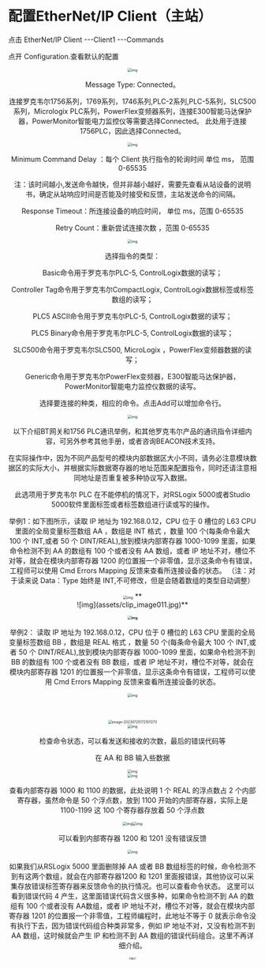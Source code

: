 # 配置EtherNet/IP Client（主站）

点击 EtherNet/IP Client ---Client1 ---Commands

点开 Configuration.查看默认的配置

<div align=center><img src="assets/clip_image002-1690276542369-1.jpg" alt="img" style="zoom:50%;" />

Message Type: Connected。

连接罗克韦尔1756系列，1769系列，1746系列,PLC-2系列,PLC-5系列，SLC500系列，Micrologix PLC系列，PowerFlex变频器系列，连接E300智能马达保护器，PowerMonitor智能电力监控仪等需要选择Connected。 此处用于连接1756PLC，因此选择Connected。

<div align=center><img src="assets/clip_image004-1690276542371-2.jpg" alt="img" style="zoom:50%;" />

Minimum Command Delay ：每个 Client 执行指令的轮询时间 单位 ms， 范围 0-65535

注：该时间越小,发送命令越快，但并非越小越好，需要先查看从站设备的说明书，确定从站响应时间是否能及时接受和反馈，主站发送命令的间隔。 

Response Timeout：所连接设备的响应时间， 单位 ms，范围 0-65535 

Retry Count：重新尝试连接次数 ，范围 0-65535                    

<div align=center><img src="assets/clip_image006.jpg" alt="img" style="zoom:50%;" />

选择指令的类型：

Basic命令用于罗克韦尔PLC-5, ControlLogix数据的读写；

Controller Tag命令用于罗克韦尔CompactLogix, ControlLogix数据标签或标签数组的读写；

PLC5 ASCII命令用于罗克韦尔PLC-5, ControlLogix数据的读写；

PLC5 Binary命令用于罗克韦尔PLC-5, ControlLogix数据的读写；

SLC500命令用于罗克韦尔SLC500, MicroLogix ，PowerFlex变频器数据的读写；

Generic命令用于罗克韦尔PowerFlex变频器，E300智能马达保护器，PowerMonitor智能电力监控仪数据的读写。

选择要连接的种类，相应的命令。点击Add可以增加命令行。 

<div align=center><img src="assets/clip_image008-1690276542371-3.jpg" alt="img" style="zoom:50%;" />

以下介绍BT网关和1756 PLC通讯举例，和其他罗克韦尔产品的通讯指令详细内容，可另外参考其他手册，或者咨询BEACON技术支持。 

在实际操作中，因为不同产品型号的模块内部数据区大小不同，请务必注意模块数据区的实际大小，并根据实际数据寄存器的地址范围来配置指令，同时还请注意相同地址是否重复被多种协议写入数据。

此选项用于罗克韦尔 PLC 在不能停机的情况下，对RSLogix 5000或者Studio 5000软件里面标签或者标签数组进行读或写的操作。 

举例1：如下图所示，读取 IP 地址为 192.168.0.12，CPU 位于 0 槽位的 L63 CPU 里面的全局变量标签数组 AA ，数组是 INT 格式 ，数量 100 个(每条命令最大 100 个 INT,或者 50 个 DINT/REAL),放到模块内部寄存器 1000-1099 里面，如果命令检测不到 AA 的数组有 100 个或者没有 AA 数组，或者 IP 地址不对，槽位不对等，就会在模块内部寄存器 1200 的位置报一个非零值，显示这条命令有错误，工程师可以使用 Cmd Errors Mapping 反馈来查看所连接设备的状态。 （注：对于读来说 Data：Type 始终是 INT,不可修改，但是会随着数组的类型自动调整） 

<div align=center><img src="assets/clip_image010-1690276542372-4.jpg" alt="img" style="zoom:50%;" />
**<div align=center>![img](assets/clip_image011.jpg)**

**<div align=center><img src="assets/clip_image013.jpg" alt="img" style="zoom:50%;" />**

举例2： 读取 IP 地址为 192.168.0.12，CPU 位于 0 槽位的 L63 CPU 里面的全局变量标签数组 BB ，数组是 REAL 格式 ，数量 50 个(每条命令最大 100 个 INT,或者 50 个 DINT/REAL),放到模块内部寄存器 1000-1099 里面，如果命令检测不到 BB 的数组有 100 个或者没有 BB 数组，或者 IP 地址不对，槽位不对等，就会在模块内部寄存器 1201 的位置报一个非零值，显示这条命令有错误，工程师可以使用 Cmd Errors Mapping 反馈来查看所连接设备的状态。 

<div align=center><img src="assets/clip_image015.jpg" alt="img" style="zoom:50%;" />

​    

<div align=center><img src="assets/image-20230725172101373.png" alt="image-20230725172101373" style="zoom:50%;" />



<div align=center><img src="assets/clip_image019.jpg" alt="img" style="zoom:50%;" />

检查命令状态，可以看发送和接收的次数，最后的错误代码等

在 AA 和 BB 输入些数据 

<div align=center><img src="assets/clip_image021.jpg" alt="img" style="zoom:50%;" />

<div align=center><img src="assets/clip_image023.jpg" alt="img" style="zoom:50%;" />

查看内部寄存器 1000 和 1100 的数据，此处说明 1 个 REAL 的浮点数占 2 个内部寄存器，虽然命令是 50 个浮点数，放到 1100 开始的内部寄存器，实际上是 1100-1199 这 100 个寄存器存放着 50 个浮点数

<div align=center><img src="assets/clip_image025.jpg" alt="img" style="zoom:50%;" /><img src="assets/clip_image027.jpg" alt="img" style="zoom:50%;" />

可以看到内部寄存器 1200 和 1201 没有错误反馈

<div align=center><img src="assets/clip_image029.jpg" alt="img" style="zoom:50%;" />

如果我们从RSLogix 5000 里面删除掉 AA 或者 BB 数组标签的时候，命令检测不到有这两个数组，就会在内部寄存器1200 和 1201 里面报错误，其他协议可以采集存放错误标签寄存器来反馈命令的执行情况。也可以查看命令状态。 这里可以看到错误代码 4 产生，这里面错误代码含义很多种，如果命令检测不到 AA 的数组有 100 个或者没有 AA数组，或者 IP 地址不对，槽位不对等，就会在模块内部寄存器 1201 的位置报一个非零值，工程师编程时，此地址不等于 0 就表示命令没有执行下去，因为错误代码组合种类非常多，例如 IP 地址不对，又没有检测不到 AA 数组，这时候就会产生 IP 和检测不到 AA 数组的错误代码组合。这里不再详细介绍。 

<div align=center><img src="assets/图片1-1690276554156-21.png" alt="图片1" style="zoom:30%;" />